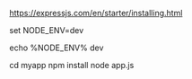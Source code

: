 https://expressjs.com/en/starter/installing.html

set NODE_ENV=dev

echo %NODE_ENV%
dev

cd myapp
npm install
node app.js 